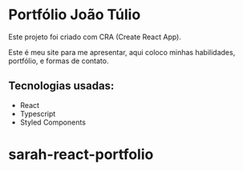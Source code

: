 # Portfólio João Túlio

Este projeto foi criado com CRA (Create React App).

Este é meu site para me apresentar, aqui coloco minhas habilidades, portfólio, e formas de contato.


## Tecnologias usadas:
- React
- Typescript
- Styled Components

# sarah-react-portfolio
